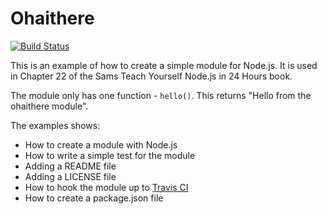 # Ohaithere

[![Build Status](https://secure.travis-ci.org/shapeshed/ohai.png)](http://travis-ci.org/shapeshed/ohai)

This is an example of how to create a simple module for Node.js. It is used in Chapter 22 of the Sams Teach Yourself Node.js in 24 Hours book. 

The module only has one function - `hello()`. This returns "Hello from the ohaithere module".

The examples shows:

* How to create a module with Node.js
* How to write a simple test for the module 
* Adding a README file
* Adding a LICENSE file
* How to hook the module up to [Travis CI][1]
* How to create a package.json file

[1]: http://travis-ci.org/

